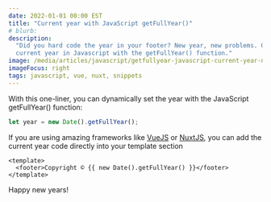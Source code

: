 ```yaml
---
date: 2022-01-01 00:00 EST
title: "Current year with JavaScript getFullYear()"
# blurb:
description:
  "Did you hard code the year in your footer? New year, new problems. Get the
  current year in Javascript with the getFullYear() function."
image: /media/articles/javascript/getfullyear-javascript-current-year-new-years.png
imageFocus: right
tags: javascript, vue, nuxt, snippets
---
```


With this one-liner, you can dynamically set the year with the JavaScript
getFullYear() function:

```js
let year = new Date().getFullYear();
```

If you are using amazing frameworks like [VueJS](https://vuejs.org) or
[NuxtJS](https://nuxtjs.org), you can add the current year code directly into
your template section

```vue
<template>
  <footer>Copyright © {{ new Date().getFullYear() }}</footer>
</template>
```

Happy new years!
